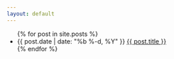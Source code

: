 ```yaml
---
layout: default
---
```


<div class="home">
  <ul class="posts">
    {% for post in site.posts %}
      <li>
        <span class="post-meta">{{ post.date | date: "%b %-d, %Y" }}</span>
        <a class="post-link" href="{{ post.url }}">{{ post.title }}</a>
      </li>
    {% endfor %}
  </ul>

  <!-- <p class="rss-subscribe">subscribe <a href="{{ "/feed.xml" | prepend: site.baseurl }}">via RSS</a></p> -->

</div>
